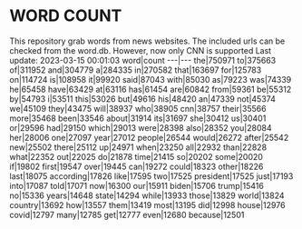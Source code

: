 # WORD COUNT
This repository grab words from news websites. The included urls can be checked from the word.db.
However, now only CNN is supported
Last update: 2023-03-15 00:01:03
word|count
---|---
the|750971
to|375663
of|311952
and|304779
a|284335
in|270582
that|163697
for|125783
on|114724
is|108958
it|99920
said|87043
with|85030
as|79223
was|74339
he|65458
have|63429
at|63116
has|61454
are|60842
from|59361
be|55312
by|54793
i|53511
this|53026
but|49616
his|48420
an|47339
not|45374
we|45109
they|43475
will|38937
who|38905
cnn|38757
their|35566
more|35468
been|33546
about|31914
its|31697
she|30412
us|30401
or|29596
had|29150
which|29013
were|28398
also|28352
you|28084
her|28006
one|27097
year|27012
people|26544
would|26272
after|25542
new|25502
there|25112
up|24971
when|23250
all|22932
than|22828
what|22352
out|22025
do|21878
time|21415
so|20202
some|20020
if|19802
first|19547
over|19445
can|19272
could|18323
other|18226
last|18075
according|17826
like|17595
two|17525
president|17525
just|17193
into|17087
told|17071
now|16300
our|15911
biden|15706
trump|15416
no|15336
years|14648
state|14294
while|13933
those|13829
world|13824
country|13692
how|13557
them|13419
most|13195
did|12998
house|12976
covid|12797
many|12785
get|12777
even|12680
because|12501
